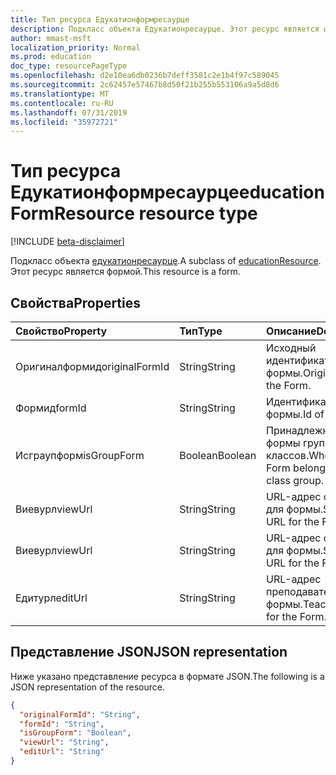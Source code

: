 ```yaml
---
title: Тип ресурса Едукатионформресаурце
description: Подкласс объекта Едукатионресаурце. Этот ресурс является формой.
author: mmast-msft
localization_priority: Normal
ms.prod: education
doc_type: resourcePageType
ms.openlocfilehash: d2e10ea6db0236b7deff3581c2e1b4f97c589045
ms.sourcegitcommit: 2c62457e57467b8d50f21b255b553106a9a5d8d6
ms.translationtype: MT
ms.contentlocale: ru-RU
ms.lasthandoff: 07/31/2019
ms.locfileid: "35972721"
---
```

# <a name="educationformresource-resource-type"></a><span data-ttu-id="2496c-104">Тип ресурса Едукатионформресаурце</span><span class="sxs-lookup"><span data-stu-id="2496c-104">educationFormResource resource type</span></span>

[!INCLUDE [beta-disclaimer](../../includes/beta-disclaimer.md)]

<span data-ttu-id="2496c-105">Подкласс объекта [едукатионресаурце](educationresource.md).</span><span class="sxs-lookup"><span data-stu-id="2496c-105">A subclass of [educationResource](educationresource.md).</span></span> <span data-ttu-id="2496c-106">Этот ресурс является формой.</span><span class="sxs-lookup"><span data-stu-id="2496c-106">This resource is a form.</span></span>


## <a name="properties"></a><span data-ttu-id="2496c-107">Свойства</span><span class="sxs-lookup"><span data-stu-id="2496c-107">Properties</span></span>
| <span data-ttu-id="2496c-108">Свойство</span><span class="sxs-lookup"><span data-stu-id="2496c-108">Property</span></span>     | <span data-ttu-id="2496c-109">Тип</span><span class="sxs-lookup"><span data-stu-id="2496c-109">Type</span></span>   |<span data-ttu-id="2496c-110">Описание</span><span class="sxs-lookup"><span data-stu-id="2496c-110">Description</span></span>|
|:---------------|:--------|:----------|
|<span data-ttu-id="2496c-111">Оригиналформид</span><span class="sxs-lookup"><span data-stu-id="2496c-111">originalFormId</span></span>|<span data-ttu-id="2496c-112">String</span><span class="sxs-lookup"><span data-stu-id="2496c-112">String</span></span>|<span data-ttu-id="2496c-113">Исходный идентификатор формы.</span><span class="sxs-lookup"><span data-stu-id="2496c-113">Original id of the Form.</span></span>|
|<span data-ttu-id="2496c-114">Формид</span><span class="sxs-lookup"><span data-stu-id="2496c-114">formId</span></span>|<span data-ttu-id="2496c-115">String</span><span class="sxs-lookup"><span data-stu-id="2496c-115">String</span></span>|<span data-ttu-id="2496c-116">Идентификатор формы.</span><span class="sxs-lookup"><span data-stu-id="2496c-116">Id of the Form.</span></span>|
|<span data-ttu-id="2496c-117">Исграупформ</span><span class="sxs-lookup"><span data-stu-id="2496c-117">isGroupForm</span></span>|<span data-ttu-id="2496c-118">Boolean</span><span class="sxs-lookup"><span data-stu-id="2496c-118">Boolean</span></span>|<span data-ttu-id="2496c-119">Принадлежность формы группе классов.</span><span class="sxs-lookup"><span data-stu-id="2496c-119">Whether the Form belongs to a class group.</span></span>|
|<span data-ttu-id="2496c-120">Виевурл</span><span class="sxs-lookup"><span data-stu-id="2496c-120">viewUrl</span></span>|<span data-ttu-id="2496c-121">String</span><span class="sxs-lookup"><span data-stu-id="2496c-121">String</span></span>|<span data-ttu-id="2496c-122">URL-адрес студента для формы.</span><span class="sxs-lookup"><span data-stu-id="2496c-122">Student URL for the Form.</span></span>|
|<span data-ttu-id="2496c-123">Виевурл</span><span class="sxs-lookup"><span data-stu-id="2496c-123">viewUrl</span></span>|<span data-ttu-id="2496c-124">String</span><span class="sxs-lookup"><span data-stu-id="2496c-124">String</span></span>|<span data-ttu-id="2496c-125">URL-адрес студента для формы.</span><span class="sxs-lookup"><span data-stu-id="2496c-125">Student URL for the Form.</span></span>|
|<span data-ttu-id="2496c-126">Едитурл</span><span class="sxs-lookup"><span data-stu-id="2496c-126">editUrl</span></span>|<span data-ttu-id="2496c-127">String</span><span class="sxs-lookup"><span data-stu-id="2496c-127">String</span></span>|<span data-ttu-id="2496c-128">URL-адрес преподавателя для формы.</span><span class="sxs-lookup"><span data-stu-id="2496c-128">Teacher URL for the Form.</span></span>|

## <a name="json-representation"></a><span data-ttu-id="2496c-129">Представление JSON</span><span class="sxs-lookup"><span data-stu-id="2496c-129">JSON representation</span></span>

<span data-ttu-id="2496c-130">Ниже указано представление ресурса в формате JSON.</span><span class="sxs-lookup"><span data-stu-id="2496c-130">The following is a JSON representation of the resource.</span></span>

<!-- {
  "blockType": "resource",
  "optionalProperties": [

  ],
  "@odata.type": "microsoft.graph.educationFormResource"
}-->

```json
{
  "originalFormId": "String",
  "formId": "String",
  "isGroupForm": "Boolean",
  "viewUrl": "String",
  "editUrl": "String"
}

```

<!-- uuid: 8fcb5dbc-d5aa-4681-8e31-b001d5168d79
2015-10-25 14:57:30 UTC -->
<!--
{
  "type": "#page.annotation",
  "description": "educationFormResource resource",
  "keywords": "",
  "section": "documentation",
  "tocPath": "",
  "suppressions": []
}
-->
